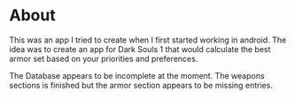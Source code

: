 About
======
This was an app I tried to create when I first started working in android. The idea was to create an app for Dark Souls 1 that would calculate the best armor set based on your priorities and preferences.

The Database appears to be incomplete at the moment. The weapons sections is finished but the armor section appears to be missing entries. 
